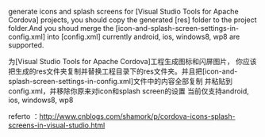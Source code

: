 generate icons and splash screens for [Visual Studio Tools for Apache Cordova] projects, 
you should copy the generated [res] folder to the project folder.And you shoud merge the [icon-and-splash-screen-settings-in-config.xml] into [config.xml]
currently android, ios, windows8, wp8 are supported.

为[Visual Studio Tools for Apache Cordova]工程生成图标和闪屏图片，
你应该把生成的res文件夹复制并替换工程目录下的res文件夹。并且把[icon-and-splash-screen-settings-in-config.xml]文件中的内容全部复制 并粘贴到config.xml，并移除你原来对icon和splash screen的设置
当前仅支持android, ios, windows8, wp8

referto ：http://www.cnblogs.com/shamork/p/cordova-icons-splash-screens-in-visual-studio.html
